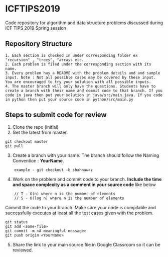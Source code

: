 # ICFTIPS2019
Code repository for algorithm and data structure problems discussed during ICF TIPS 2019 Spring session

## Repository Structure
    1. Each section is checked in under corresponding folder ex "recursion" , "trees", "arrays etc.
    2. Each problem is filed under the corresponding section with its name.
    3. Every problem has a README with the problem details and and sample input. Note : Not all possible cases may be covered by these input. You are encouraged to try your solution with all possible inputs.
    4. The master branch will only have the questions. Students have to create a branch with their name and commit code to that branch. If you code in java then put your solution in java/src/main.java. If you code in python then put your source code in python/src/main.py
    
## Steps to submit code for review
1. Clone the repo (initial)
2. Get the latest from master.
``` 
git checkout master   
git pull 
```
3. Create a branch with your name. The branch should follow the Naming Convention : **YourName**. 
``` git checkout -b <YourName>
    example - git checkout -b shahnawaz
 ```
4. Work on the problem and commit code to your branch. **Include the time and space complexity as a comment in your source code** like below
```     
    // T - O(n) where n is the number of elements
    // S - O(log n) where n is the number of elements
```
Commit the code to your branch. Make sure your code is compilable and successfully executes at least all the test cases given with the problem.
```
git status
git add <some-file>
git commit -m <A meaningful message>
git push origin <YourName>
```
5. Share the link to your main source file in Google Classroom so it can be reviewed.
